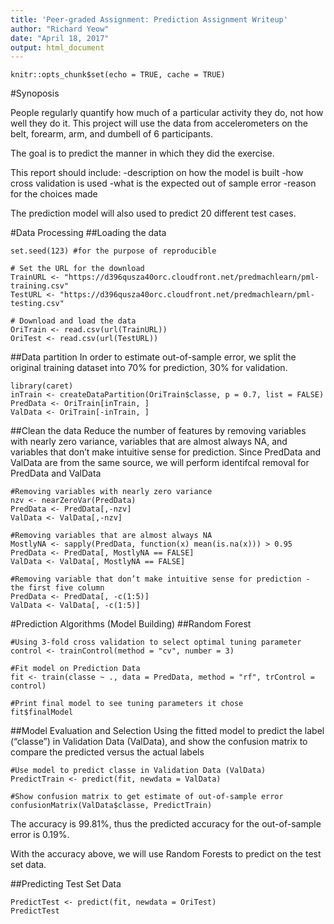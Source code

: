 ```yaml
---
title: 'Peer-graded Assignment: Prediction Assignment Writeup'
author: "Richard Yeow"
date: "April 18, 2017"
output: html_document
---
```


```{r setup, include=FALSE}
knitr::opts_chunk$set(echo = TRUE, cache = TRUE)
```

#Synoposis

People regularly quantify how much of a particular activity they do, not how well they do it. This project will use the data from accelerometers on the belt, forearm, arm, and dumbell of 6 participants.

The goal is to predict the manner in which they did the exercise. 

This report should include:
-description on how the model is built
-how cross validation is used
-what is the expected out of sample error
-reason for the choices made

The prediction model will also used to predict 20 different test cases.

#Data Processing
##Loading the data
```{r}
set.seed(123) #for the purpose of reproducible

# Set the URL for the download
TrainURL <- "https://d396qusza40orc.cloudfront.net/predmachlearn/pml-training.csv"
TestURL <- "https://d396qusza40orc.cloudfront.net/predmachlearn/pml-testing.csv"

# Download and load the data
OriTrain <- read.csv(url(TrainURL))
OriTest <- read.csv(url(TestURL))
```
##Data partition
In order to estimate out-of-sample error, we split the original training dataset into 70% for prediction, 30% for validation.
```{r}
library(caret)
inTrain <- createDataPartition(OriTrain$classe, p = 0.7, list = FALSE)
PredData <- OriTrain[inTrain, ]
ValData <- OriTrain[-inTrain, ]
```
##Clean the data
Reduce the number of features by removing variables with nearly zero variance, variables that are almost always NA, and variables that don’t make intuitive sense for prediction. Since PredData and ValData are from the same source, we will perform identifcal removal for PredData and ValData 
```{r}
#Removing variables with nearly zero variance
nzv <- nearZeroVar(PredData)
PredData <- PredData[,-nzv]
ValData <- ValData[,-nzv]

#Removing variables that are almost always NA
MostlyNA <- sapply(PredData, function(x) mean(is.na(x))) > 0.95
PredData <- PredData[, MostlyNA == FALSE]
ValData <- ValData[, MostlyNA == FALSE]

#Removing variable that don’t make intuitive sense for prediction - the first five column
PredData <- PredData[, -c(1:5)]
ValData <- ValData[, -c(1:5)]
```
#Prediction Algorithms (Model Building)
##Random Forest
```{r}
#Using 3-fold cross validation to select optimal tuning parameter
control <- trainControl(method = "cv", number = 3) 

#Fit model on Prediction Data
fit <- train(classe ~ ., data = PredData, method = "rf", trControl = control)

#Print final model to see tuning parameters it chose
fit$finalModel
```
##Model Evaluation and Selection
Using the fitted model to predict the label (“classe”) in Validation Data (ValData), and show the confusion matrix to compare the predicted versus the actual labels

```{R}
#Use model to predict classe in Validation Data (ValData)
PredictTrain <- predict(fit, newdata = ValData)

#Show confusion matrix to get estimate of out-of-sample error
confusionMatrix(ValData$classe, PredictTrain)
```
The accuracy is 99.81%, thus the predicted accuracy for the out-of-sample error is 0.19%.

With the accuracy above, we will use Random Forests to predict on the test set data.

##Predicting Test Set Data
```{r}
PredictTest <- predict(fit, newdata = OriTest)
PredictTest
```
